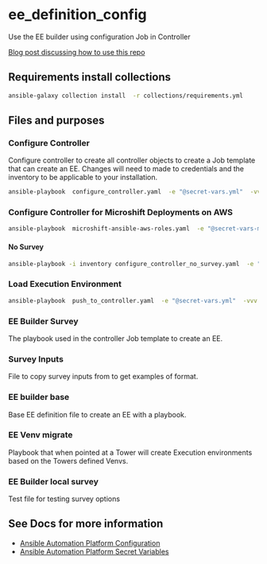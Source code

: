 # ee_definition_config
Use the EE builder using configuration Job in Controller

[Blog post discussing how to use this repo](https://www.redhat.com/architect/ansible-execution-environment-automated-build)

## Requirements install collections
```bash
ansible-galaxy collection install  -r collections/requirements.yml 
```


## Files and purposes

### Configure Controller
Configure controller to create all controller objects to create a Job template that can create an EE. 
Changes will need to made to credentials and the inventory to be applicable to your installation.
```bash
ansible-playbook  configure_controller.yaml  -e "@secret-vars.yml"  -vvv
```

### Configure Controller for Microshift Deployments on AWS
```bash
ansible-playbook  microshift-ansible-aws-roles.yaml  -e "@secret-vars-microshift-ansible-aws-roles.yml" -e "@projects/ansible-aws-roles/microshift-ansible-aws-vars.yaml"  -vvv
```

#### No Survey
```bash
ansible-playbook -i inventory configure_controller_no_survey.yaml  -e "@secret-vars.yml"  -vvv
```

### Load Execution Environment
```bash
ansible-playbook  push_to_controller.yaml  -e "@secret-vars.yml"  -vvv
```


### EE Builder Survey
The playbook used in the controller Job template to create an EE.

### Survey Inputs
File to copy survey inputs from to get examples of format.

### EE builder base
Base EE definition file to create an EE with a playbook.

### EE Venv migrate
Playbook that when pointed at a Tower will create Execution environments based on the Towers defined Venvs.

### EE Builder local survey
Test file for testing survey options

## See Docs for more information
* [Ansible Automation Platform Configuration](docs/configure-controller.md)
* [Ansible Automation Platform Secret Variables](docs/secret-vars.md)